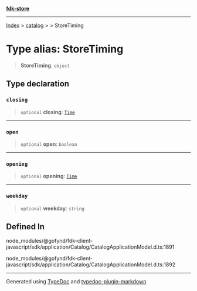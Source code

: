 [**fdk-store**](../../../README.md)
***

[Index](../../../API.md) > [catalog](../../README.md) > [<internal>](../README.md) > StoreTiming

# Type alias: StoreTiming

> **StoreTiming**: `object`

## Type declaration

### `closing`

> `optional` **closing**: [`Time`](type-alias.Time.md)

***

### `open`

> `optional` **open**: `boolean`

***

### `opening`

> `optional` **opening**: [`Time`](type-alias.Time.md)

***

### `weekday`

> `optional` **weekday**: `string`

## Defined In

node\_modules/@gofynd/fdk-client-javascript/sdk/application/Catalog/CatalogApplicationModel.d.ts:1891

node\_modules/@gofynd/fdk-client-javascript/sdk/application/Catalog/CatalogApplicationModel.d.ts:1892

***
Generated using [TypeDoc](https://typedoc.org/) and [typedoc-plugin-markdown](https://www.npmjs.com/package/typedoc-plugin-markdown)
